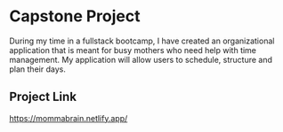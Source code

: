 # Capstone Project
During my time in a fullstack bootcamp, I have created an organizational application that is meant for busy mothers who need help with time management. My application will allow users to schedule, structure and plan their days.

## Project Link
https://mommabrain.netlify.app/